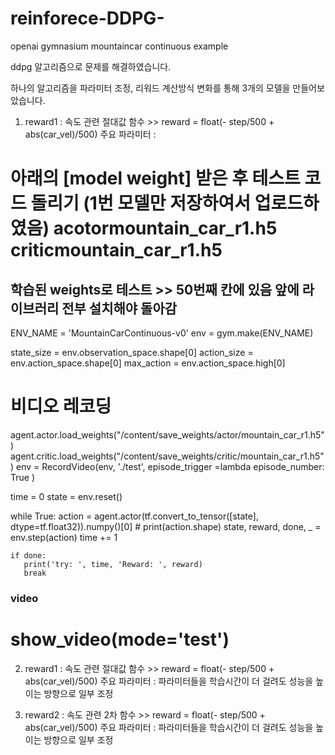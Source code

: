 # reinforece-DDPG-
openai gymnasium mountaincar continuous example

ddpg 알고리즘으로 문제를 해결하였습니다.

하나의 알고리즘을 파라미터 조정, 리워드 계산방식 변화를 통해 3개의 모델을 만들어보았습니다.

1. reward1 : 속도 관련 절대값 함수 >>  reward = float(- step/500 + abs(car_vel)/500)
   주요 파라미터 :
   
아래의 [model weight] 받은 후 테스트 코드 돌리기 (1번 모델만 저장하여서 업로드하였음)
acotormountain_car_r1.h5
criticmountain_car_r1.h5
================================================================================
## 학습된 weights로 테스트 >> 50번째 칸에 있음 앞에 라이브러리 전부 설치해야 돌아감
ENV_NAME = 'MountainCarContinuous-v0'
env = gym.make(ENV_NAME)

state_size = env.observation_space.shape[0]
action_size = env.action_space.shape[0]
max_action = env.action_space.high[0]

# 비디오 레코딩

agent.actor.load_weights("/content/save_weights/actor/mountain_car_r1.h5")
agent.critic.load_weights("/content/save_weights/critic/mountain_car_r1.h5")
env = RecordVideo(env, './test', episode_trigger =lambda episode_number: True )



time = 0
state = env.reset()

while True:
    action = agent.actor(tf.convert_to_tensor([state], dtype=tf.float32)).numpy()[0]
    # print(action.shape)
    state, reward, done, _ = env.step(action)
    time += 1

    if done:
       print('try: ', time, 'Reward: ', reward)
       break

### video
show_video(mode='test')
================================================================================
2. reward1 : 속도 관련 절대값 함수 >>  reward = float(- step/500 + abs(car_vel)/500)
   주요 파라미터 :
   파라미터들을 학습시간이 더 걸려도 성능을 높이는 방향으로 일부 조정
   



3. reward2 : 속도 관련 2차 함수 >>  reward = float(- step/500 + abs(car_vel)/500)
   주요 파라미터 :
   파라미터들을 학습시간이 더 걸려도 성능을 높이는 방향으로 일부 조정
   

